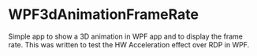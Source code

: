 # WPF3dAnimationFrameRate
Simple app to show a 3D animation in WPF app and to display the frame rate. This was written to test the HW Acceleration effect over RDP in WPF.
